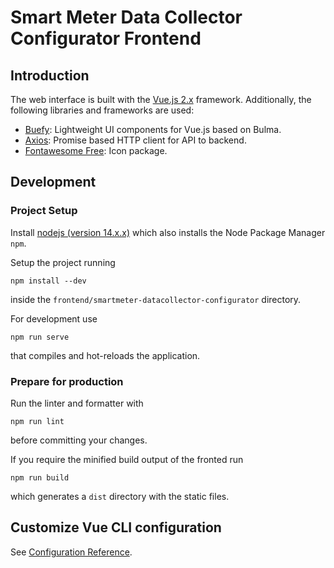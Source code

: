 # Smart Meter Data Collector Configurator Frontend

## Introduction

The web interface is built with the [Vue.js 2.x](https://vuejs.org/) framework. Additionally, the following libraries and frameworks are used:
* [Buefy](https://buefy.org/): Lightweight UI components for Vue.js based on Bulma.
* [Axios](https://github.com/axios/axios): Promise based HTTP client for API to backend.
* [Fontawesome Free](https://fontawesome.com/): Icon package.

## Development

### Project Setup

Install [nodejs (version 14.x.x)](https://nodejs.org/en/) which also installs the Node Package Manager `npm`.

Setup the project running
```
npm install --dev
```
inside the `frontend/smartmeter-datacollector-configurator` directory.

For development use
```
npm run serve
```
that compiles and hot-reloads the application.

### Prepare for production

Run the linter and formatter with 
```
npm run lint
```
before committing your changes.

If you require the minified build output of the fronted run
```
npm run build
```
which generates a `dist` directory with the static files.

## Customize Vue CLI configuration
See [Configuration Reference](https://cli.vuejs.org/config/).
